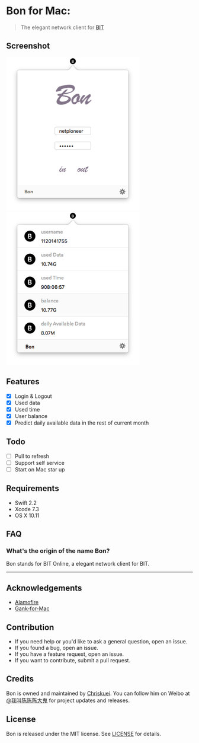 # Bon for Mac:

> The elegant network client for [BIT](http://www.bit.edu.cn)

## Screenshot

![img](Image/Login.png)
![img](Image/Info.png)

## Features

- [x] Login & Logout
- [x] Used data
- [x] Used time
- [x] User balance
- [x] Predict daily available data in the rest of current month

## Todo

- [ ] Pull to refresh
- [ ] Support self service
- [ ] Start on Mac star up

## Requirements

- Swift 2.2
- Xcode 7.3
- OS X 10.11

## FAQ

### What's the origin of the name Bon?

Bon stands for BIT Online, a elegant network client for BIT.

---

## Acknowledgements

- [Alamofire](https://github.com/Alamofire/Alamofire)
- [Gank-for-Mac](https://github.com/hujiaweibujidao/Gank-for-Mac)

## Contribution

- If you need help or you'd like to ask a general question, open an issue.
- If you found a bug, open an issue.
- If you have a feature request, open an issue.
- If you want to contribute, submit a pull request.

## Credits

Bon is owned and maintained by [Chriskuei](http://github.com/chriskuei). You can follow him on Weibo at [@我叫陈陈陈大鬼](https://weibo.com/chenjiangui) for project updates and releases.

## License

Bon is released under the MIT license. See [LICENSE](LICENSE) for details.
